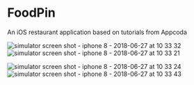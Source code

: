 # FoodPin
An iOS restaurant application based on tutorials from Appcoda

![simulator screen shot - iphone 8 - 2018-06-27 at 10 33 32](https://user-images.githubusercontent.com/12696030/41959821-b5934b16-79f6-11e8-94e8-114a6d9bd57a.png) 
![simulator screen shot - iphone 8 - 2018-06-27 at 10 33 21](https://user-images.githubusercontent.com/12696030/41959816-b5525214-79f6-11e8-9444-91ed330d7856.png)

![simulator screen shot - iphone 8 - 2018-06-27 at 10 33 24](https://user-images.githubusercontent.com/12696030/41959818-b5739050-79f6-11e8-9ae7-f9f9f2cd2449.png) 
![simulator screen shot - iphone 8 - 2018-06-27 at 10 33 43](https://user-images.githubusercontent.com/12696030/41959822-b5b3fb40-79f6-11e8-93a5-d5b239f567ab.png)
